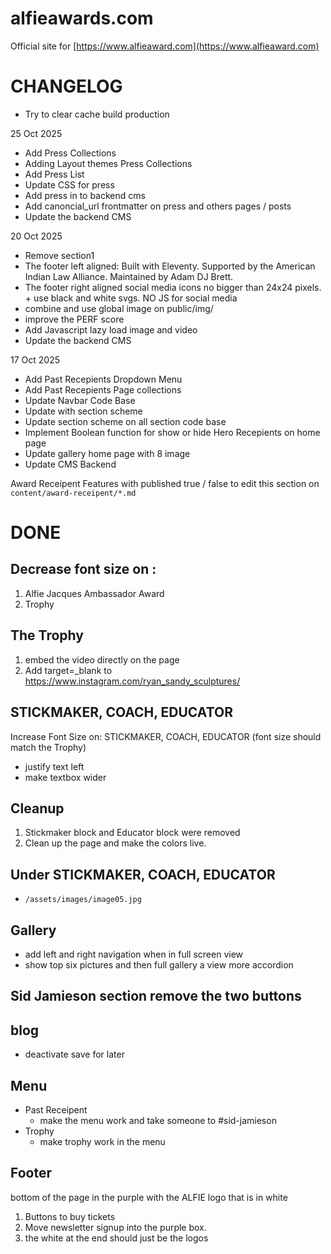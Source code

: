 # alfieawards.com

Official site for [https://www.alfieaward.com](https://www.alfieaward.com)


# CHANGELOG

+ Try to clear cache build production

25 Oct 2025

+ Add Press Collections
+ Adding Layout themes Press Collections
+ Add Press List
+ Update CSS for press
+ Add press in to backend cms
+ Add canoncial_url frontmatter on press and others pages / posts
+ Update the backend CMS

20 Oct 2025

+ Remove section1
+ The footer left aligned: Built with Eleventy. Supported by the American Indian Law Alliance. Maintained by Adam DJ Brett.
+ The footer right aligned social media icons no bigger than 24x24 pixels. + use black and white svgs. NO JS for social media
+ combine and use global image on public/img/
+ improve the PERF score
+ Add Javascript lazy load image and video
+ Update the backend CMS


17 Oct 2025

+ Add Past Recepients Dropdown Menu
+ Add Past Recepients Page collections
+ Update Navbar Code Base
+ Update with section scheme
+ Update section scheme on all section code base
+ Implement Boolean function for show or hide Hero Recepients on home page
+ Update gallery home page with 8 image
+ Update CMS Backend


Award Receipent Features with published true / false
to edit this section on `content/award-receipent/*.md`


# DONE
## Decrease font size on : 
1. Alfie Jacques Ambassador Award 
2. Trophy


## The Trophy
1. embed the video directly on the page
2.  Add target=_blank to https://www.instagram.com/ryan_sandy_sculptures/


## STICKMAKER, COACH, EDUCATOR 
Increase Font Size on: STICKMAKER, COACH, EDUCATOR (font size should match the Trophy)
- justify text left
- make textbox wider

## Cleanup
1. Stickmaker block and Educator block were removed
2. Clean up the page and make the colors live.

## Under STICKMAKER, COACH, EDUCATOR 
- ```/assets/images/image05.jpg```


## Gallery
- add left and right navigation when in full screen view
- show top six pictures and then full gallery a view more accordion

## Sid Jamieson section remove the two buttons

## blog
- deactivate save for later

## Menu
- Past Receipent
    - make the menu work and take someone to #sid-jamieson
- Trophy
    - make trophy work in the menu

## Footer
bottom of the page
in the purple with the ALFIE logo that is in white
1. Buttons to buy tickets
2. Move newsletter signup into the purple box.
3. the white at the end should just be the logos

